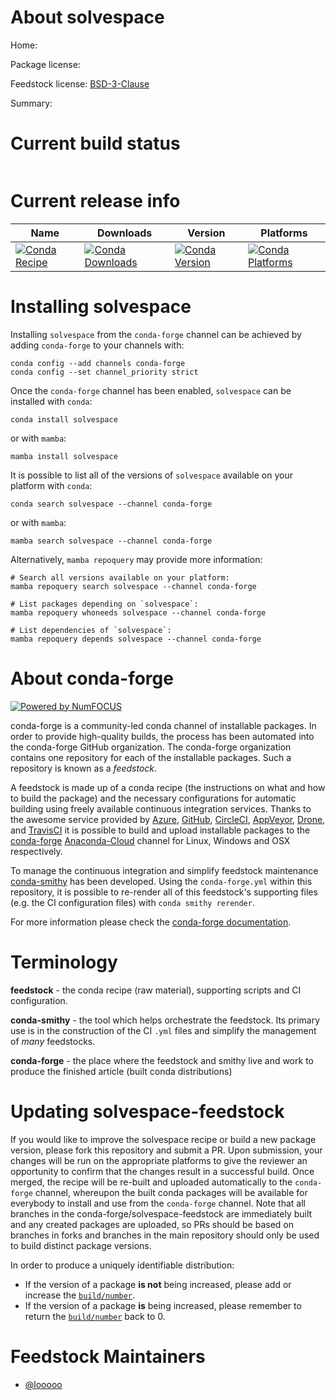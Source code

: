 About solvespace
================

Home: 

Package license: 

Feedstock license: [BSD-3-Clause](https://github.com/conda-forge/solvespace-feedstock/blob/master/LICENSE.txt)

Summary: 

Current build status
====================


<table>
</table>

Current release info
====================

| Name | Downloads | Version | Platforms |
| --- | --- | --- | --- |
| [![Conda Recipe](https://img.shields.io/badge/recipe-solvespace-green.svg)](https://anaconda.org/conda-forge/solvespace) | [![Conda Downloads](https://img.shields.io/conda/dn/conda-forge/solvespace.svg)](https://anaconda.org/conda-forge/solvespace) | [![Conda Version](https://img.shields.io/conda/vn/conda-forge/solvespace.svg)](https://anaconda.org/conda-forge/solvespace) | [![Conda Platforms](https://img.shields.io/conda/pn/conda-forge/solvespace.svg)](https://anaconda.org/conda-forge/solvespace) |

Installing solvespace
=====================

Installing `solvespace` from the `conda-forge` channel can be achieved by adding `conda-forge` to your channels with:

```
conda config --add channels conda-forge
conda config --set channel_priority strict
```

Once the `conda-forge` channel has been enabled, `solvespace` can be installed with `conda`:

```
conda install solvespace
```

or with `mamba`:

```
mamba install solvespace
```

It is possible to list all of the versions of `solvespace` available on your platform with `conda`:

```
conda search solvespace --channel conda-forge
```

or with `mamba`:

```
mamba search solvespace --channel conda-forge
```

Alternatively, `mamba repoquery` may provide more information:

```
# Search all versions available on your platform:
mamba repoquery search solvespace --channel conda-forge

# List packages depending on `solvespace`:
mamba repoquery whoneeds solvespace --channel conda-forge

# List dependencies of `solvespace`:
mamba repoquery depends solvespace --channel conda-forge
```


About conda-forge
=================

[![Powered by
NumFOCUS](https://img.shields.io/badge/powered%20by-NumFOCUS-orange.svg?style=flat&colorA=E1523D&colorB=007D8A)](https://numfocus.org)

conda-forge is a community-led conda channel of installable packages.
In order to provide high-quality builds, the process has been automated into the
conda-forge GitHub organization. The conda-forge organization contains one repository
for each of the installable packages. Such a repository is known as a *feedstock*.

A feedstock is made up of a conda recipe (the instructions on what and how to build
the package) and the necessary configurations for automatic building using freely
available continuous integration services. Thanks to the awesome service provided by
[Azure](https://azure.microsoft.com/en-us/services/devops/), [GitHub](https://github.com/),
[CircleCI](https://circleci.com/), [AppVeyor](https://www.appveyor.com/),
[Drone](https://cloud.drone.io/welcome), and [TravisCI](https://travis-ci.com/)
it is possible to build and upload installable packages to the
[conda-forge](https://anaconda.org/conda-forge) [Anaconda-Cloud](https://anaconda.org/)
channel for Linux, Windows and OSX respectively.

To manage the continuous integration and simplify feedstock maintenance
[conda-smithy](https://github.com/conda-forge/conda-smithy) has been developed.
Using the ``conda-forge.yml`` within this repository, it is possible to re-render all of
this feedstock's supporting files (e.g. the CI configuration files) with ``conda smithy rerender``.

For more information please check the [conda-forge documentation](https://conda-forge.org/docs/).

Terminology
===========

**feedstock** - the conda recipe (raw material), supporting scripts and CI configuration.

**conda-smithy** - the tool which helps orchestrate the feedstock.
                   Its primary use is in the construction of the CI ``.yml`` files
                   and simplify the management of *many* feedstocks.

**conda-forge** - the place where the feedstock and smithy live and work to
                  produce the finished article (built conda distributions)


Updating solvespace-feedstock
=============================

If you would like to improve the solvespace recipe or build a new
package version, please fork this repository and submit a PR. Upon submission,
your changes will be run on the appropriate platforms to give the reviewer an
opportunity to confirm that the changes result in a successful build. Once
merged, the recipe will be re-built and uploaded automatically to the
`conda-forge` channel, whereupon the built conda packages will be available for
everybody to install and use from the `conda-forge` channel.
Note that all branches in the conda-forge/solvespace-feedstock are
immediately built and any created packages are uploaded, so PRs should be based
on branches in forks and branches in the main repository should only be used to
build distinct package versions.

In order to produce a uniquely identifiable distribution:
 * If the version of a package **is not** being increased, please add or increase
   the [``build/number``](https://docs.conda.io/projects/conda-build/en/latest/resources/define-metadata.html#build-number-and-string).
 * If the version of a package **is** being increased, please remember to return
   the [``build/number``](https://docs.conda.io/projects/conda-build/en/latest/resources/define-metadata.html#build-number-and-string)
   back to 0.

Feedstock Maintainers
=====================

* [@looooo](https://github.com/looooo/)

